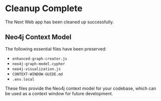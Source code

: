 # Cleanup Complete

The Next Web app has been cleaned up successfully.

## Neo4j Context Model

The following essential files have been preserved:

- `enhanced-graph-creator.js`
- `neo4j-graph-model.cypher`
- `neo4j-visualization.js`
- `CONTEXT-WINDOW-GUIDE.md`
- `.env.local`

These files provide the Neo4j context model for your codebase, which can be used as a context window for future development.